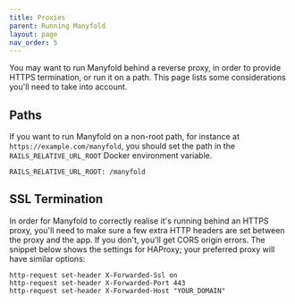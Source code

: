 ```yaml
---
title: Proxies
parent: Running Manyfold
layout: page
nav_order: 5
---
```


You may want to run Manyfold behind a reverse proxy, in order to provide HTTPS termination, or run it on a path. This page lists some considerations you'll need to take into account.

## Paths

If you want to run Manyfold on a non-root path, for instance at `https://example.com/manyfold`, you should set the path in the `RAILS_RELATIVE_URL_ROOT` Docker environment variable.

```
RAILS_RELATIVE_URL_ROOT: /manyfold
```

## SSL Termination

In order for Manyfold to correctly realise it's running behind an HTTPS proxy, you'll need to make sure a few extra HTTP headers are set between the proxy and the app. If you don't, you'll get CORS origin errors. The snippet below shows the settings for HAProxy; your preferred proxy will have similar options:

```
http-request set-header X-Forwarded-Ssl on
http-request set-header X-Forwarded-Port 443
http-request set-header X-Forwarded-Host "YOUR_DOMAIN"
```
